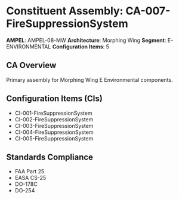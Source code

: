 # Constituent Assembly: CA-007-FireSuppressionSystem

**AMPEL**: AMPEL-08-MW
**Architecture**: Morphing Wing
**Segment**: E-ENVIRONMENTAL
**Configuration Items**: 5

## CA Overview
Primary assembly for Morphing Wing E Environmental components.

## Configuration Items (CIs)
- CI-001-FireSuppressionSystem
- CI-002-FireSuppressionSystem
- CI-003-FireSuppressionSystem
- CI-004-FireSuppressionSystem
- CI-005-FireSuppressionSystem

## Standards Compliance
- FAA Part 25
- EASA CS-25
- DO-178C
- DO-254
